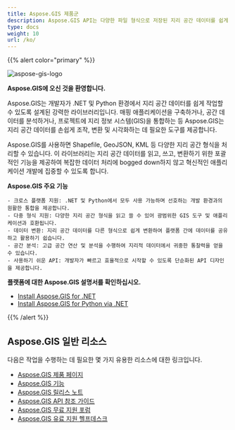 ```yaml
---
title: Aspose.GIS 제품군
description: Aspose.GIS API는 다양한 파일 형식으로 저장된 지리 공간 데이터를 쉽게 작업할 수 있도록 설계되었습니다. 다른 GIS 소프트웨어를 설치하지 않고도 지리적 데이터를 생성, 읽기, 변환 및 맵을 렌더링 할 수 있습니다. .NET 및 Python 버전이 제공됩니다.
type: docs
weight: 10
url: /ko/
---
```


{{% alert color="primary" %}}

![aspose-gis-logo](aspose-gis-for-net_1.png)

**Aspose.GIS에 오신 것을 환영합니다.**

Aspose.GIS는 개발자가 .NET 및 Python 환경에서 지리 공간 데이터를 쉽게 작업할 수 있도록 설계된 강력한 라이브러리입니다. 매핑 애플리케이션을 구축하거나, 공간 데이터를 분석하거나, 프로젝트에 지리 정보 시스템(GIS)을 통합하는 등 Aspose.GIS는 지리 공간 데이터를 손쉽게 조작, 변환 및 시각화하는 데 필요한 도구를 제공합니다.

Aspose.GIS를 사용하면 Shapefile, GeoJSON, KML 등 다양한 지리 공간 형식을 처리할 수 있습니다. 이 라이브러리는 지리 공간 데이터를 읽고, 쓰고, 변환하기 위한 포괄적인 기능을 제공하여 복잡한 데이터 처리에  bogged down하지 않고 혁신적인 애플리케이션 개발에 집중할 수 있도록 합니다.

**Aspose.GIS 주요 기능**

    - 크로스 플랫폼 지원: .NET 및 Python에서 모두 사용 가능하며 선호하는 개발 환경과의 원활한 통합을 제공합니다.
    - 다중 형식 지원: 다양한 지리 공간 형식을 읽고 쓸 수 있어 광범위한 GIS 도구 및 애플리케이션과 호환됩니다.
    - 데이터 변환: 지리 공간 데이터를 다른 형식으로 쉽게 변환하여 플랫폼 간에 데이터를 공유하고 활용하기 쉽습니다.
    - 공간 분석: 고급 공간 연산 및 분석을 수행하여 지리적 데이터에서 귀중한 통찰력을 얻을 수 있습니다.
    - 사용하기 쉬운 API: 개발자가 빠르고 효율적으로 시작할 수 있도록 단순화된 API 디자인을 제공합니다.

**플랫폼에 대한 Aspose.GIS 설명서를 확인하십시오.**

- [Install Aspose.GIS for .NET](/ko/net/)
- [Install Aspose.GIS for Python via .NET](/ko/python-net/)

{{% /alert %}}

## **Aspose.GIS 일반 리소스**

다음은 작업을 수행하는 데 필요한 몇 가지 유용한 리소스에 대한 링크입니다.

- [Aspose.GIS 제품 페이지](https://products.aspose.com/gis/)
- [Aspose.GIS 기능](/ko/gis/net/features/)
- [Aspose.GIS 릴리스 노트](https://releases.aspose.com/gis/)
- [Aspose.GIS API 참조 가이드](https://reference.aspose.com/gis)
- [Aspose.GIS 무료 지원 포럼](https://forum.aspose.com/c/gis/33)
- [Aspose.GIS 유료 지원 헬프데스크](https://helpdesk.aspose.com/)
